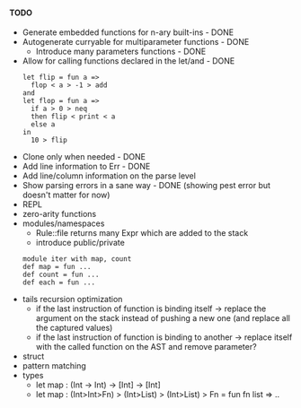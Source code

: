 #### TODO ####

* Generate embedded functions for n-ary built-ins - DONE
* Autogenerate curryable for multiparameter functions - DONE
  * Introduce many parameters functions - DONE
* Allow for calling functions declared in the let/and - DONE
  ```
  let flip = fun a => 
    flop < a > -1 > add 
  and
  let flop = fun a => 
    if a > 0 > neq 
    then flip < print < a 
    else a
  in 
    10 > flip 
  ```
* Clone only when needed - DONE
* Add line information to Err - DONE
* Add line/column information on the parse level
* Show parsing errors in a sane way - DONE (showing pest error but doesn't matter for now)
* REPL
* zero-arity functions 
* modules/namespaces
  * Rule::file returns many Expr which are added to the stack
  * introduce public/private
  ```
  module iter with map, count 
  def map = fun ...
  def count = fun ...
  def each = fun ...
  ``` 
* tails recursion optimization
  * if the last instruction of function is binding itself -> replace the argument on the stack instead of pushing a new one (and replace all the captured values)
  * if the last instruction of function is binding to another -> replace itself with the called function on the AST and remove parameter?
* struct 
* pattern matching
* types
  * let map : (Int -> Int) -> \[Int\] -> \[Int\] 
  * let map : (Int>Int>Fn) > (Int>List) > (Int>List) > Fn = fun fn list => ..
  